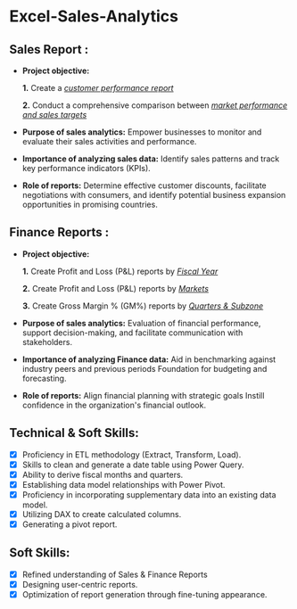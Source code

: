 # Excel-Sales-Analytics
## Sales Report :


- **Project objective:** 

    **1.** Create a _[customer performance report](https://github.com/YathharthhGarg/Excel-Sales-Analytics/blob/main/Customer%20Performance%20Report.pdf)_

    **2.** Conduct a comprehensive comparison between _[market performance and sales targets](https://github.com/YathharthhGarg/Excel-Sales-Analytics/blob/main/Market%20performance%20and%20sales%20target.pdf)_

- **Purpose of sales analytics:** Empower businesses to monitor and evaluate their sales activities and performance.

- **Importance of analyzing sales data:** Identify sales patterns and track key performance indicators (KPIs).

- **Role of reports:** Determine effective customer discounts, facilitate negotiations with consumers, and identify potential business expansion opportunities in promising countries.


## Finance Reports :

- **Project objective:** 

    **1.** Create Profit and Loss (P&L) reports by _[Fiscal Year](https://github.com/KirandeepMarala/Excel-Sales_Analysis/blob/main/P%26L%20Statement%20by%20Fiscal%20Year.pdf)_ 

   **2.** Create Profit and Loss (P&L) reports by _[Markets](https://github.com/YathharthhGarg/Excel-Sales-Analytics/blob/main/P%26L%20for%20Markets.pdf)_

   **3.** Create Gross Margin % (GM%) reports by _[Quarters & Subzone](https://github.com/YathharthhGarg/Excel-Sales-Analytics/blob/main/GM%25%20by%20Quarters%20%26%20Subzone.pdf)_

- **Purpose of sales analytics:** Evaluation of financial performance, support decision-making, and facilitate communication with stakeholders.

- **Importance of analyzing Finance data:** Aid in benchmarking against industry peers and previous periods Foundation for budgeting and forecasting.

- **Role of reports:** Align financial planning with strategic goals Instill confidence in the organization's financial outlook.


## Technical & Soft Skills:
- [x]	Proficiency in ETL methodology (Extract, Transform, Load).
- [x]	Skills to clean and generate a date table using Power Query.
- [x]	Ability to derive fiscal months and quarters.
- [x]	Establishing data model relationships with Power Pivot.
- [x]	Proficiency in incorporating supplementary data into an existing data model.
- [x]	Utilizing DAX to create calculated columns.
- [x]   Generating a pivot report.

## Soft Skills:
- [x]	Refined understanding of Sales & Finance Reports
- [x]	Designing user-centric reports.
- [x]	Optimization of report generation through fine-tuning appearance.
